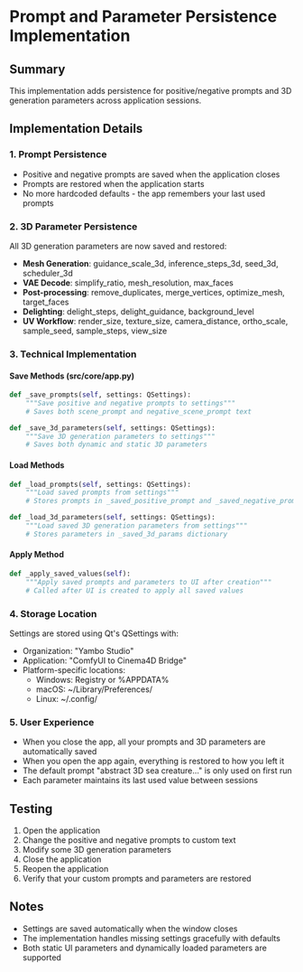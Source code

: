 # Prompt and Parameter Persistence Implementation

## Summary
This implementation adds persistence for positive/negative prompts and 3D generation parameters across application sessions.

## Implementation Details

### 1. **Prompt Persistence**
- Positive and negative prompts are saved when the application closes
- Prompts are restored when the application starts
- No more hardcoded defaults - the app remembers your last used prompts

### 2. **3D Parameter Persistence**
All 3D generation parameters are now saved and restored:
- **Mesh Generation**: guidance_scale_3d, inference_steps_3d, seed_3d, scheduler_3d
- **VAE Decode**: simplify_ratio, mesh_resolution, max_faces
- **Post-processing**: remove_duplicates, merge_vertices, optimize_mesh, target_faces
- **Delighting**: delight_steps, delight_guidance, background_level
- **UV Workflow**: render_size, texture_size, camera_distance, ortho_scale, sample_seed, sample_steps, view_size

### 3. **Technical Implementation**

#### Save Methods (src/core/app.py)
```python
def _save_prompts(self, settings: QSettings):
    """Save positive and negative prompts to settings"""
    # Saves both scene_prompt and negative_scene_prompt text

def _save_3d_parameters(self, settings: QSettings):
    """Save 3D generation parameters to settings"""
    # Saves both dynamic and static 3D parameters
```

#### Load Methods
```python
def _load_prompts(self, settings: QSettings):
    """Load saved prompts from settings"""
    # Stores prompts in _saved_positive_prompt and _saved_negative_prompt

def _load_3d_parameters(self, settings: QSettings):
    """Load saved 3D generation parameters from settings"""
    # Stores parameters in _saved_3d_params dictionary
```

#### Apply Method
```python
def _apply_saved_values(self):
    """Apply saved prompts and parameters to UI after creation"""
    # Called after UI is created to apply all saved values
```

### 4. **Storage Location**
Settings are stored using Qt's QSettings with:
- Organization: "Yambo Studio"
- Application: "ComfyUI to Cinema4D Bridge"
- Platform-specific locations:
  - Windows: Registry or %APPDATA%
  - macOS: ~/Library/Preferences/
  - Linux: ~/.config/

### 5. **User Experience**
- When you close the app, all your prompts and 3D parameters are automatically saved
- When you open the app again, everything is restored to how you left it
- The default prompt "abstract 3D sea creature..." is only used on first run
- Each parameter maintains its last used value between sessions

## Testing
1. Open the application
2. Change the positive and negative prompts to custom text
3. Modify some 3D generation parameters
4. Close the application
5. Reopen the application
6. Verify that your custom prompts and parameters are restored

## Notes
- Settings are saved automatically when the window closes
- The implementation handles missing settings gracefully with defaults
- Both static UI parameters and dynamically loaded parameters are supported